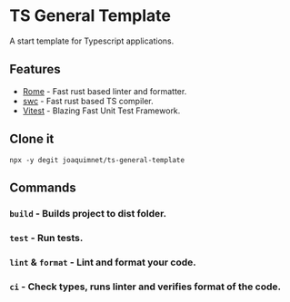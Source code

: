 # TS General Template

A start template for Typescript applications.

## Features

- [Rome](https://rome.tools/) - Fast rust based linter and formatter.
- [swc](https://swc.rs/) - Fast rust based TS compiler.
- [Vitest](https://vitest.dev/) - Blazing Fast Unit Test Framework.

## Clone it

`npx -y degit joaquimnet/ts-general-template`

## Commands

### `build` - Builds project to dist folder.

### `test` - Run tests.

### `lint` & `format` - Lint and format your code.

### `ci` - Check types, runs linter and verifies format of the code.
